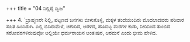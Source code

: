 +++
title = "04 ನಿಲ್ಲಿರೈ ದ್ವಿಜ"

+++
4. `ಬ್ರಾಹ್ಮಣರೇ ನಿಲ್ಲಿ, ಪಟ್ಟಣದ ಜನಗಳು ಬೀಳುಕೊಳ್ಳಿ, ಮಕ್ಕಳ ತಂದೆಯಂದಿರು ಮೊದಲಾದವರು ಪರಿವಾರ ಸಹಿತ ಹಿಂದಿರುಗಿ. ಎಲ್ಲಿ ಬಿದಿರುಮೆಳೆ, ಚಿಗುರಿದ, ಅರಳಿದ, ಹೂಬಿಟ್ಟ ಮರಗಳ ಕಾಡು, ನೀರಿನಿಂದ ತುಂಬಿದ ಸರೋವರಗಳಿರುವುವೋ ಅಲ್ಲಿಯೇ ಧರ್ಮರಾಯನ ಅಂತಃಪುರ, ಅರಮನೆ ಎಂದು ಭೀಮ ಹೇಳಿದ.